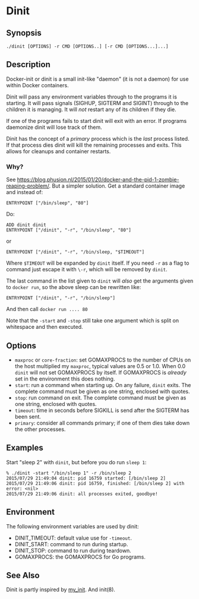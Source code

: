 # Dinit


## Synopsis

    ./dinit [OPTIONS] -r CMD [OPTIONS..] [-r CMD [OPTIONS...]...]


## Description

Docker-init or dinit is a small init-like "daemon" (it is not a daemon) for use
within Docker containers.

Dinit will pass any environment variables through to the programs it is
starting. It will pass signals (SIGHUP, SIGTERM and SIGINT) through to the
children it is managing. It will *not* restart any of its children if they die.

If one of the programs fails to start dinit will exit with an error. If programs
daemonize dinit will lose track of them.

Dinit has the concept of a *primary* process which is the *last* process listed.
If that process dies dinit will kill the remaining processes and exits. This
allows for cleanups and container restarts.


### Why?

See <https://blog.phusion.nl/2015/01/20/docker-and-the-pid-1-zombie-reaping-problem/>.
But a simpler solution. Get a standard container image and instead of:

    ENTRYPOINT ["/bin/sleep", "80"]

Do:

    ADD dinit dinit
    ENTRYPOINT ["/dinit", "-r", "/bin/sleep", "80"]

or

    ENTRYPOINT ["/dinit", "-r", "/bin/sleep, "$TIMEOUT"]

Where `$TIMEOUT` will be expanded by `dinit` itself. If you need `-r` as a flag
to command just escape it with `\-r`, which will be removed by `dinit`.

The last command in the list given to `dinit` will *also* get the arguments given
to `docker run`, so the above sleep can be rewritten like:

    ENTRYPOINT ["/dinit", "-r", "/bin/sleep"]

And then call `docker run .... 80`

Note that the `-start` and `-stop` still take one argument which is split on
whitespace and then executed.


## Options

* `maxproc` or `core-fraction`: set GOMAXPROCS to the number of CPUs on the host
  multiplied my `maxproc`, typical values are 0.5 or 1.0. When 0.0 `dinit` will
  not set GOMAXPROCS by itself. If GOMAXPROCS is *already* set in the environment
  this does nothing.
* `start`: run a command when starting up. On any failure, `dinit` exits. The complete
  command must be given as one string, enclosed with quotes.
* `stop`: run command on exit. The complete command must be given as one string,
  enclosed with quotes.
* `timeout`: time in seconds before SIGKILL is send after the SIGTERM has been
  sent.
* `primary`: consider all commands primary; if one of them dies take down the
  other processes.


## Examples

Start "sleep 2" with `dinit`, but before you do run `sleep 1`:

    % ./dinit -start "/bin/sleep 1" -r /bin/sleep 2
    2015/07/29 21:49:04 dinit: pid 16759 started: [/bin/sleep 2]
    2015/07/29 21:49:06 dinit: pid 16759, finished: [/bin/sleep 2] with error: <nil>
    2015/07/29 21:49:06 dinit: all processes exited, goodbye!


## Environment

The following environment variables are used by dinit:

* DINIT_TIMEOUT: default value use for `-timeout`.
* DINIT_START: command to run during startup.
* DINIT_STOP: command to run during teardown.
* GOMAXPROCS: the GOMAXPROCS for Go programs.


## See Also

Dinit is partly inspired by
[my_init](https://github.com/phusion/baseimage-docker/blob/master/image/bin/my_init). And init(8).
